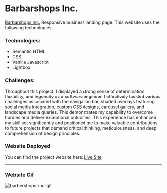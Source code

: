 # Barbarshops Inc.

[Barbarshops Inc.](https://tjrelly.github.io/barbershops/) Responsive business landing page.
This website uses the following technologies:

### Technologies: 
- Semantic HTML
- CSS
- Vanilla Javascript
- Lightbox

### Challenges: 
Throughout this project, I displayed a strong sense of determination, flexibility, and ingenuity as a software engineer. I effectively tackled various challenges associated with the navigation bar, shaded overlays featuring social media integration, custom CSS designs, carousel gallery, and landscape media queries. This demonstrates my capability to overcome hurdles and deliver exceptional outcomes. This experience has enhanced my skill set significantly and positioned me to make valuable contributions to future projects that demand critical thinking, meticulousness, and deep comprehension of design principles.

### Website Deployed

You can find the project website here: [Live Site](https://tjrelly.github.io/barbarshops/)

---
### Website Gif

![barbershops-inc-gif](https://github.com/TJRelly/barbershops/assets/94482664/c1cea277-3dc9-4e33-9dfb-4227b8b7cd82)

